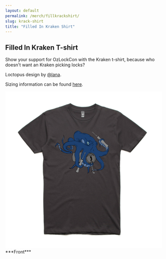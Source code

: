 ```yaml
---
layout: default
permalink: /merch/fillkrackshirt/
slug: krack-shirt
title: "Filled In Kraken Shirt"
---
```


## Filled In Kraken T-shirt

Show your support for OzLockCon with the Kraken t-shirt, because who doesn't want an Kraken picking locks?

Loctopus design by [@lana](https://twitter.com/AlannahGuo).

Sizing information can be found [here](/sizing/).

 <img src="/images/merch/fill_krack_front.png" alt="Front of Filled in Kraken" height = "500" />
 <br />
 ***Front***
